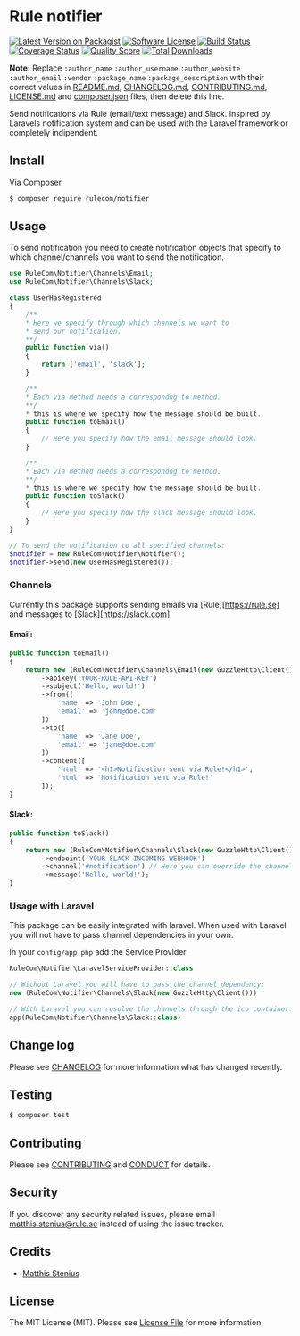 # Rule notifier

[![Latest Version on Packagist][ico-version]][link-packagist]
[![Software License][ico-license]](LICENSE.md)
[![Build Status][ico-travis]][link-travis]
[![Coverage Status][ico-scrutinizer]][link-scrutinizer]
[![Quality Score][ico-code-quality]][link-code-quality]
[![Total Downloads][ico-downloads]][link-downloads]

**Note:** Replace ```:author_name``` ```:author_username``` ```:author_website``` ```:author_email``` ```:vendor``` ```:package_name``` ```:package_description``` with their correct values in [README.md](README.md), [CHANGELOG.md](CHANGELOG.md), [CONTRIBUTING.md](CONTRIBUTING.md), [LICENSE.md](LICENSE.md) and [composer.json](composer.json) files, then delete this line.

Send notifications via Rule (email/text message) and Slack. Inspired by Laravels notification system and can be used
with the Laravel framework or completely indipendent.

## Install

Via Composer

``` bash
$ composer require rulecom/notifier
```

## Usage

To send notification you need to create notification objects that specify to which channel/channels
you want to send the notification.


```php
use RuleCom\Notifier\Channels\Email;
use RuleCom\Notifier\Channels\Slack;

class UserHasRegistered
{
    /**
    * Here we specify through which channels we want to
    * send our notification.
    **/
    public function via()
    {
        return ['email', 'slack'];
    }

    /**
    * Each via method needs a correspondng to method.
    **/
    * this is where we specify how the message should be built.
    public function toEmail()
    {
        // Here you specify how the email message should look.
    }

    /**
    * Each via method needs a correspondng to method.
    **/
    * this is where we specify how the message should be built.
    public function toSlack()
    {
        // Here you specify how the slack message should look.
    }
}

// To send the notification to all specified channels:
$notifier = new RuleCom\Notifier\Notifier();
$notifier->send(new UserHasRegistered());
```

### Channels

Currently this package supports sending emails via [Rule][https://rule.se] and messages to [Slack][https://slack.com]

#### Email:

``` php
public function toEmail()
{
    return new (RuleCom\Notifier\Channels\Email(new GuzzleHttp\Client()))
        ->apikey('YOUR-RULE-API-KEY')
        ->subject('Hello, world!')
        ->from([
            'name' => 'John Doe',
            'email' => 'john@doe.com'
        ])
        ->to([
            'name' => 'Jane Doe',
            'email' => 'jane@doe.com'
        ])
        ->content([
            'html' => '<h1>Notification sent via Rule!</h1>',
            'html' => 'Notification sent via Rule!'
        ]);
}
```

#### Slack:
``` php
public function toSlack()
{
    return new (RuleCom\Notifier\Channels\Slack(new GuzzleHttp\Client()))
        ->endpoint('YOUR-SLACK-INCOMING-WEBHOOK')
        ->channel('#notification') // Here you can override the channel specified in Slack, or send DM by passing @username
        ->message('Hello, world!');
}
```

### Usage with Laravel

This package can be easily integrated with laravel. When used with Laravel you will not have to pass channel dependencies in your own.

In your `config/app.php` add the Service Provider
``` php
RuleCom\Notifier\LaravelServiceProvider::class
```

``` php
// Without Laravel you will have to pass the channel dependency:
new (RuleCom\Notifier\Channels\Slack(new GuzzleHttp\Client()))

// With Laravel you can resolve the channels through the ico container:
app(RuleCom\Notifier\Channels\Slack::class)
```


## Change log

Please see [CHANGELOG](CHANGELOG.md) for more information what has changed recently.

## Testing

``` bash
$ composer test
```

## Contributing

Please see [CONTRIBUTING](CONTRIBUTING.md) and [CONDUCT](CONDUCT.md) for details.

## Security

If you discover any security related issues, please email matthis.stenius@rule.se instead of using the issue tracker.

## Credits

- [Matthis Stenius][link-author]

## License

The MIT License (MIT). Please see [License File](LICENSE.md) for more information.

[ico-version]: https://img.shields.io/packagist/v/:vendor/:package_name.svg?style=flat-square
[ico-license]: https://img.shields.io/badge/license-MIT-brightgreen.svg?style=flat-square
[ico-travis]: https://img.shields.io/travis/:vendor/:package_name/master.svg?style=flat-square
[ico-scrutinizer]: https://img.shields.io/scrutinizer/coverage/g/:vendor/:package_name.svg?style=flat-square
[ico-code-quality]: https://img.shields.io/scrutinizer/g/:vendor/:package_name.svg?style=flat-square
[ico-downloads]: https://img.shields.io/packagist/dt/:vendor/:package_name.svg?style=flat-square

[link-packagist]: https://packagist.org/packages/:vendor/:package_name
[link-travis]: https://travis-ci.org/:vendor/:package_name
[link-scrutinizer]: https://scrutinizer-ci.com/g/:vendor/:package_name/code-structure
[link-code-quality]: https://scrutinizer-ci.com/g/:vendor/:package_name
[link-downloads]: https://packagist.org/packages/:vendor/:package_name
[link-author]: https://github.com/:author_username
[link-contributors]: ../../contributors
